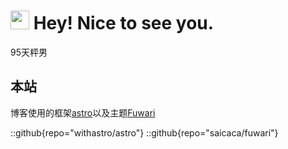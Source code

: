 
  <h1><img style="display:inline-block;" src="https://emojis.slackmojis.com/emojis/images/1531849430/4246/blob-sunglasses.gif?1531849430" width="30"/> Hey! Nice to see you.</h1>

  95天枰男

## 本站

  博客使用的框架[astro](https://astro.build/)以及主题[Fuwari](https://github.com/saicaca/fuwari)

  ::github{repo="withastro/astro"}
  ::github{repo="saicaca/fuwari"}

<!-- - :orange_book: 热爱互联网的一切;
- :hammer:  JS/Rust.
- :video_game: 塞尔达&&哈迪斯.
- :musical_note: 二手:rose:.

<!-- - :hammer: Creator of applications and frameworks
- :ram: Founder the ObjCCN
- :meat_on_bone: Meat lover -->
<!-- - 博客:<http://blog.kongdf.com/>;
- 工具箱:<https://box.kongdf.com/>;
- 微信公众号:我做个艺术家; -->

<!-- This is the demo 111site for [Fuwari](https://github.com/saicaca/fuwari).

::github{repo="saicaca/fuwari"}

> ### Sources of images used in this site -->
<!-- >
> - [Unsplash](https://unsplash.com/)
> - [星と少女](https://www.pixiv.net/artworks/108916539) by [Stella](https://www.pixiv.net/users/93273965)
> - [Rabbit - v1.4 Showcase](https://civitai.com/posts/586908) by [Rabbit_YourMajesty](https://civitai.com/user/Rabbit_YourMajesty) -->
